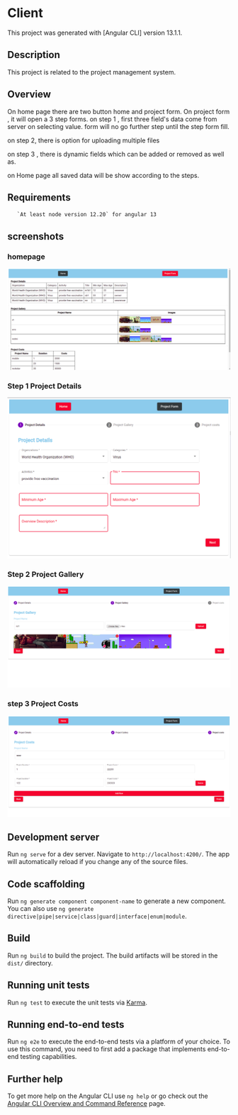 # Client

This project was generated with [Angular CLI] version 13.1.1.

## Description
This project is related to the project management system.

## Overview
On home page there are two button home and project form.
On project form , it will open a 3 step forms.
on step 1 , first three field's data come from server on selecting value.
form will no go further step until the step form fill.

on step 2, there is option for uploading multiple files

on step 3 , there is dynamic fields which can be added or removed as well as.

on Home page all saved data will be show according to the steps.

## Requirements
       `At least node version 12.20` for angular 13
       
## screenshots
### homepage
![](https://github.com/Dsain31/project-form-client/blob/main/src/assets/image4.png?raw=true)

### Step 1 Project Details
![](https://github.com/Dsain31/project-form-client/blob/main/src/assets/image1.png?raw=true)

### Step 2 Project Gallery
![](https://github.com/Dsain31/project-form-client/blob/main/src/assets/image2.png?raw=true)

### step 3 Project Costs
![](https://github.com/Dsain31/project-form-client/blob/main/src/assets/image3.png?raw=true)
## Development server

Run `ng serve` for a dev server. Navigate to `http://localhost:4200/`. The app will automatically reload if you change any of the source files.

## Code scaffolding

Run `ng generate component component-name` to generate a new component. You can also use `ng generate directive|pipe|service|class|guard|interface|enum|module`.

## Build

Run `ng build` to build the project. The build artifacts will be stored in the `dist/` directory.

## Running unit tests

Run `ng test` to execute the unit tests via [Karma](https://karma-runner.github.io).

## Running end-to-end tests

Run `ng e2e` to execute the end-to-end tests via a platform of your choice. To use this command, you need to first add a package that implements end-to-end testing capabilities.

## Further help

To get more help on the Angular CLI use `ng help` or go check out the [Angular CLI Overview and Command Reference](https://angular.io/cli) page.

